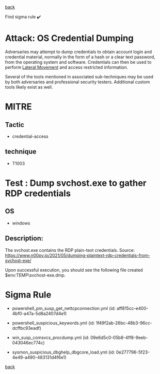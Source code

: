
[back](../index.md)

Find sigma rule :heavy_check_mark: 

# Attack: OS Credential Dumping 

Adversaries may attempt to dump credentials to obtain account login and credential material, normally in the form of a hash or a clear text password, from the operating system and software. Credentials can then be used to perform [Lateral Movement](https://attack.mitre.org/tactics/TA0008) and access restricted information.

Several of the tools mentioned in associated sub-techniques may be used by both adversaries and professional security testers. Additional custom tools likely exist as well.


# MITRE
## Tactic
  - credential-access


## technique
  - T1003


# Test : Dump svchost.exe to gather RDP credentials
## OS
  - windows


## Description:
The svchost.exe contains the RDP plain-text credentials.
Source: https://www.n00py.io/2021/05/dumping-plaintext-rdp-credentials-from-svchost-exe/

Upon successful execution, you should see the following file created $env:TEMP\svchost-exe.dmp.


# Sigma Rule
 - powershell_pm_susp_get_nettcpconnection.yml (id: aff815cc-e400-4bf0-a47a-5d8a2407d4e1)

 - powershell_suspicious_keywords.yml (id: 1f49f2ab-26bc-48b3-96cc-dcffbc93eadf)

 - win_susp_comsvcs_procdump.yml (id: 09e6d5c0-05b8-4ff8-9eeb-043046ec774c)

 - sysmon_suspicious_dbghelp_dbgcore_load.yml (id: 0e277796-5f23-4e49-a490-483131d4f6e1)



[back](../index.md)
